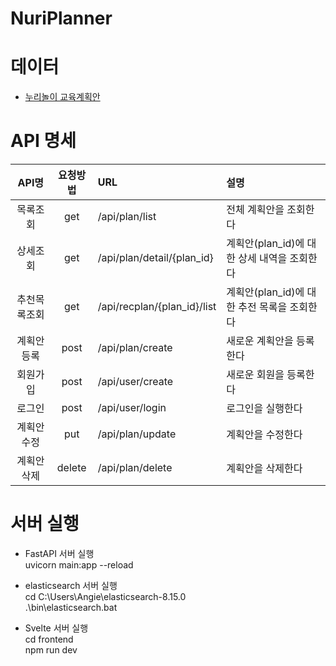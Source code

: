 # NuriPlanner


# 데이터
- [누리놀이 교육계획안](https://www.nurinori.com/index.do)


# API 명세
|API명|요청방법|URL|설명|
|:------:|:----:|:-------------------------|:-------------------------|
|목록조회|get|/api/plan/list|전체 계획안을 조회한다|
|상세조회|get|/api/plan/detail/{plan_id}|계획안(plan_id)에 대한 상세 내역을 조회한다|
|추천목록조회|get|/api/recplan/{plan_id}/list|계획안(plan_id)에 대한 추전 목록을 조회한다|
|계획안등록|post|/api/plan/create|새로운 계획안을 등록한다|
|회원가입|post|/api/user/create|새로운 회원을 등록한다|
|로그인|post|/api/user/login|로그인을 실행한다|
|계획안수정|put|/api/plan/update|계획안을 수정한다|
|계획안삭제|delete|/api/plan/delete|계획안을 삭제한다|

# 서버 실행
* FastAPI 서버 실행   
uvicorn main:app --reload

* elasticsearch 서버 실행   
cd C:\Users\Angie\elasticsearch-8.15.0   
.\bin\elasticsearch.bat

* Svelte 서버 실행   
cd frontend   
npm run dev
